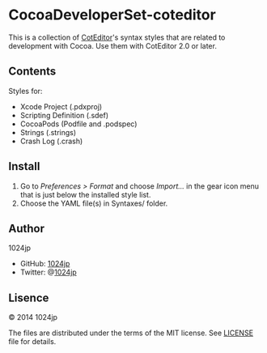 
CocoaDeveloperSet-coteditor
===========================

This is a collection of [CotEditor](http://coteditor.com/)'s syntax styles that are related to development with Cocoa.
Use them with CotEditor 2.0 or later.


Contents
----------------------

Styles for:

- Xcode Project (.pdxproj)
- Scripting Definition (.sdef)
- CocoaPods (Podfile and .podspec)
- Strings (.strings)
- Crash Log (.crash)


Install
----------------------

1. Go to *Preferences > Format* and choose *Import…* in the gear icon menu that is just below the installed style list.
2. Choose the YAML file(s) in Syntaxes/ folder.


Author
----------------------

1024jp

- GitHub: [1024jp](https://github.com/1024jp)
- Twitter: @[1024jp](https://twitter.com/1024jp)


Lisence
----------------------

© 2014 1024jp

The files are distributed under the terms of the MIT license. See [LICENSE](LICENSE) file for details.
